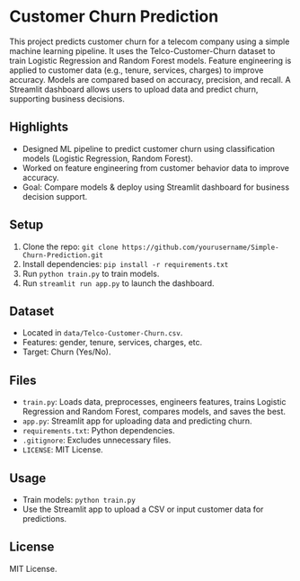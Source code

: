 # Customer Churn Prediction

This project predicts customer churn for a telecom company using a simple machine learning pipeline. It uses the Telco-Customer-Churn dataset to train Logistic Regression and Random Forest models. Feature engineering is applied to customer data (e.g., tenure, services, charges) to improve accuracy. Models are compared based on accuracy, precision, and recall. A Streamlit dashboard allows users to upload data and predict churn, supporting business decisions.

## Highlights
- Designed ML pipeline to predict customer churn using classification models (Logistic Regression, Random Forest).
- Worked on feature engineering from customer behavior data to improve accuracy.
- Goal: Compare models & deploy using Streamlit dashboard for business decision support.

## Setup
1. Clone the repo: `git clone https://github.com/yourusername/Simple-Churn-Prediction.git`
2. Install dependencies: `pip install -r requirements.txt`
3. Run `python train.py` to train models.
4. Run `streamlit run app.py` to launch the dashboard.

## Dataset
- Located in `data/Telco-Customer-Churn.csv`.
- Features: gender, tenure, services, charges, etc.
- Target: Churn (Yes/No).

## Files
- `train.py`: Loads data, preprocesses, engineers features, trains Logistic Regression and Random Forest, compares models, and saves the best.
- `app.py`: Streamlit app for uploading data and predicting churn.
- `requirements.txt`: Python dependencies.
- `.gitignore`: Excludes unnecessary files.
- `LICENSE`: MIT License.

## Usage
- Train models: `python train.py`
- Use the Streamlit app to upload a CSV or input customer data for predictions.

## License
MIT License.
